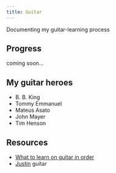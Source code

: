 ```yaml
---
title: Guitar
---
```

Documenting my guitar-learning process
## Progress
coming soon...
## My guitar heroes
 - B. B. King
- Tommy Emmanuel
- Mateus Asato
- John Mayer
- Tim Henson
## Resources
- [What to learn on guitar in order](https://www.youtube.com/watch?v=pV6E07VHvko)
- [Justin](https://www.justinguitar.com/) guitar
